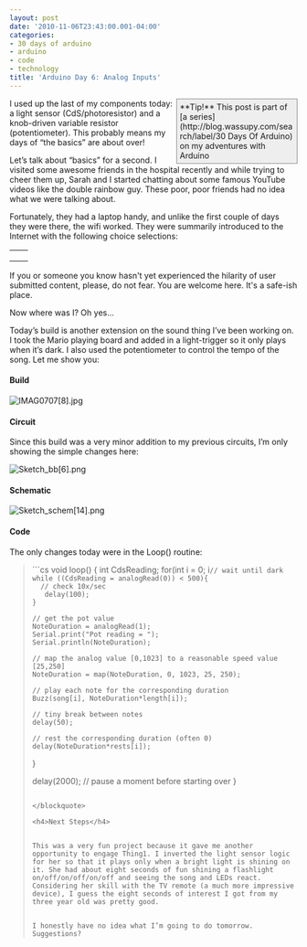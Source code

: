 ```yaml
---
layout: post
date: '2010-11-06T23:43:00.001-04:00'
categories:
- 30 days of arduino
- arduino
- code
- technology
title: 'Arduino Day 6: Analog Inputs'
---
```


<div style="border-bottom: #888 1px solid; border-left: #888 1px solid; padding-bottom: 5px; background-color: #eee; margin: 0px auto; padding-left: 5px; width: 200px; padding-right: 5px; float: right; border-top: #888 1px solid; border-right: #888 1px solid; padding-top: 5px;">**Tip!** This post is part of [a series](http://blog.wassupy.com/search/label/30 Days Of Arduino) on my adventures with Arduino</div>

I used up the last of my components today: a light sensor (CdS/photoresistor) and a knob-driven variable resistor (potentiometer). This probably means my days of “the basics” are about over!

Let’s talk about “basics” for a second. I visited some awesome friends in the hospital recently and while trying to cheer them up, Sarah and I started chatting about some famous YouTube videos like the double rainbow guy. These poor, poor friends had no idea what we were talking about.

Fortunately, they had a laptop handy, and unlike the first couple of days they were there, the wifi worked. They were summarily introduced to the Internet with the following choice selections:  <table><tbody>     <tr>       <td></td>        <td></td>     </tr>      <tr>       <td></td>        <td></td>     </tr>      <tr>       <td></td>        <td></td>     </tr>   </tbody></table>

If you or someone you know hasn't yet experienced the hilarity of user submitted content, please, do not fear. You are welcome here. It's a safe-ish place.

Now where was I? Oh yes...

Today’s build is another extension on the sound thing I’ve been working on. I took the Mario playing board and added in a light-trigger so it only plays when it’s dark. I also used the potentiometer to control the tempo of the song. Let me show you:  

  <h4>Build</h4>

![IMAG0707[8].jpg](/assets/2010/IMAG0707[8].jpg)  <h4>Circuit</h4>

Since this build was a very minor addition to my previous circuits, I’m only showing the simple changes here:

![Sketch_bb[6].png](/assets/2010/Sketch_bb[6].png)  <h4>Schematic</h4>

![Sketch_schem[14].png](/assets/2010/Sketch_schem[14].png)  <h4>Code</h4>

The only changes today were in the Loop() routine:
<blockquote>   
```cs
void loop() {
  int CdsReading;  
  for(int i = 0; i<x; i++){

    // wait until dark
    while ((CdsReading = analogRead(0)) < 500){
      // check 10x/sec
       delay(100);       
    }

    // get the pot value
    NoteDuration = analogRead(1);
    Serial.print("Pot reading = ");
    Serial.println(NoteDuration);

    // map the analog value [0,1023] to a reasonable speed value [25,250]
    NoteDuration = map(NoteDuration, 0, 1023, 25, 250);

    // play each note for the corresponding duration
    Buzz(song[i], NoteDuration*length[i]);

    // tiny break between notes
    delay(50); 

    // rest the corresponding duration (often 0)
    delay(NoteDuration*rests[i]);
  }
  
  delay(2000); // pause a moment before starting over
}
```

</blockquote>

<h4>Next Steps</h4>


This was a very fun project because it gave me another opportunity to engage Thing1. I inverted the light sensor logic for her so that it plays only when a bright light is shining on it. She had about eight seconds of fun shining a flashlight on/off/on/off/on/off and seeing the song and LEDs react. Considering her skill with the TV remote (a much more impressive device), I guess the eight seconds of interest I got from my three year old was pretty good.


I honestly have no idea what I’m going to do tomorrow. Suggestions?